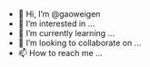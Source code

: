 - 👋 Hi, I’m @gaoweigen
- 👀 I’m interested in ...
- 🌱 I’m currently learning ...
- 💞️ I’m looking to collaborate on ...
- 📫 How to reach me ...

<!---
gaoweigen/gaoweigen is a ✨ special ✨ repository because its `README.md` (this file) appears on your GitHub profile.
You can click the Preview link to take a look at your changes.
--->

